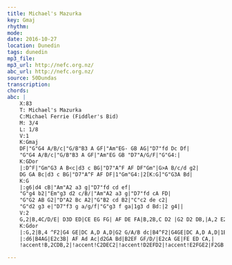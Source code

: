 ```yaml
---
title: Michael's Mazurka
key: Gmaj
rhythm: 
mode:
date: 2016-10-27
location: Dunedin
tags: dunedin
mp3_file:
mp3_url: http://nefc.org.nz/
abc_url: http://nefc.org.nz/
source: 50Dundas
transcription:
chords: 
abc: |
    X:83
    T: Michael's Mazurka
    C:Michael Ferrie (Fiddler's Bid)
    M: 3/4
    L: 1/8
    V:1
    K:Gmaj
    DF|"G"G4 A/B/c|"G/B"B3 A GF|"Am"EG- GB AG|"D7"fd Dc Df|
    "G"G4 A/B/c|"G/B"B3 A GF|"Am"EG GB "D7"A/G/F|"G"G4:|
    K:GDor
    |:D^F|"Gm"G3 A B<c|d3 c BG|"D7"A^F AF DF"Gm"|G>A B/c/d g2|
    DG GA Bc|d3 c BG|"D7"A^F AF DF|1"Gm"G4:|2[K:G]"G"G3A Bd|
    K:G
    |:g6|d4 cB|"Am"A2 a3 g|"D7"fd cd ef|
    "G"g4 b2|"Em"g3 d2 c/B/|"Am"A2 a3 g|"D7"fd cA FD|
    "G"G2 AB G2|"D"A2 Bc A2|"G"B2 cd B2|"C"c2 de c2|
    "G"d2 g3 e|"D7"f3 g a/g/f|"G"g3 f ga|1g3 d Bd:|2 g4||
    V:2
    G,2|B,4C/D/E| D3D ED|CE EG FG| AF DE FA|B,2B,C D2 |G2 D2 DB,|A,2 E2 D/C/A,| B,4:|
    K:Gdor
    |:G,2|B,4 ^F2|G4 GE|DC A,D A,D|G2 G/A/B dc|B4^F2|G4GE|DC A,D A,D|1B,4:|2[K:G]B,4 ^FB|
    |:d6|B4AG|E2c3B| AF Ad Ac|d2GA Bd|B2EF GF/D/|E2cA GE|FE ED CA,|
    !accent!B,2CDB,2|!accent!C2DEC2|!accent!D2EFD2|!accent!E2FGE2|F2GB Ac |Bd ce df|g4B/c/B/A/|1B4z2:|2B4||

---
```

